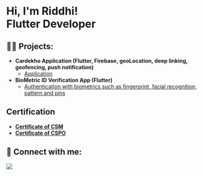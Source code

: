 <h1>Hi, I'm Riddhi! <br/> Flutter Developer</h1>

<h2>👨‍💻 Projects:</h2>

- <b>Cardekho Application (Flutter, Firebase, geoLocation, deep linking, geofencing, push notification)</b>
  - [Application](https://github.com/RiddhiSharma-app/Cardekho)
- <b>BioMetric ID Verification App (Flutter)</b>
  - [Authentication with biometrics such as fingerprint, facial recognition, pattern and pins](https://github.com/joshmadakor1/4chan-Image-Analysis-Middleware-C964) <b>

<h2>Certification</h2>

  - [Certificate of CSM](https://i.imgur.com/LXp7h6f.jpeg)
  - [Certificate of CSPO](https://i.imgur.com/kEPPmuu.jpeg)



<h2> 🤳 Connect with me:</h2>
<a href="https://www.linkedin.com/in/riddhi-sharma-softwaredeveloper/"><img src="https://img.shields.io/badge/-LinkedIn-0072b1?&style=for-the-badge&logo=linkedin&logoColor=white" /></a>

